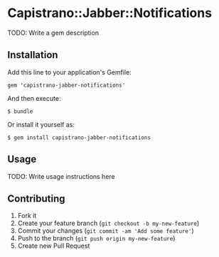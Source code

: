 # Capistrano::Jabber::Notifications

TODO: Write a gem description

## Installation

Add this line to your application's Gemfile:

    gem 'capistrano-jabber-notifications'

And then execute:

    $ bundle

Or install it yourself as:

    $ gem install capistrano-jabber-notifications

## Usage

TODO: Write usage instructions here

## Contributing

1. Fork it
2. Create your feature branch (`git checkout -b my-new-feature`)
3. Commit your changes (`git commit -am 'Add some feature'`)
4. Push to the branch (`git push origin my-new-feature`)
5. Create new Pull Request
